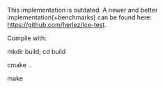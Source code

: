 This implementation is outdated. A newer and better implementation(+benchmarks) can be found here: https://github.com/herlez/lce-test.

Compile with:

mkdir build; cd build

cmake ..

make
